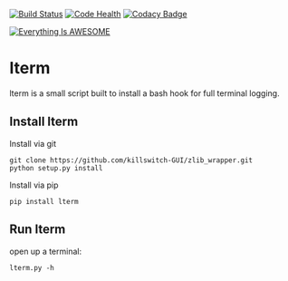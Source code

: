 [![Build Status](https://travis-ci.org/killswitch-GUI/lterm.svg?branch=master)](https://travis-ci.org/killswitch-GUI/lterm)
[![Code Health](https://landscape.io/github/killswitch-GUI/lterm/master/landscape.svg?style=flat)](https://landscape.io/github/killswitch-GUI/lterm/master)
[![Codacy Badge](https://api.codacy.com/project/badge/Grade/85266d6254694b50b76b03a4cffd73d9)](https://www.codacy.com/app/iamfree2009/lterm?utm_source=github.com&amp;utm_medium=referral&amp;utm_content=killswitch-GUI/lterm&amp;utm_campaign=Badge_Grade)

[![Everything Is AWESOME](http://img.youtube.com/vi/3rbCTW_IBrk/0.jpg)](https://www.youtube.com/watch?v=rbCTW_IBrk "Everything Is AWESOME")

# lterm
lterm is a small script built to install a bash hook for full terminal logging.

## Install lterm

Install via git

```
git clone https://github.com/killswitch-GUI/zlib_wrapper.git
python setup.py install
```

Install via pip

```
pip install lterm
```

## Run lterm
open up a terminal:
```
lterm.py -h
```
